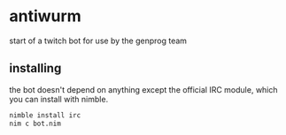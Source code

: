 # antiwurm

start of a twitch bot for use by the genprog team

## installing

the bot doesn't depend on anything except the official IRC module, which you can install with nimble.

```sh
nimble install irc
nim c bot.nim
```
